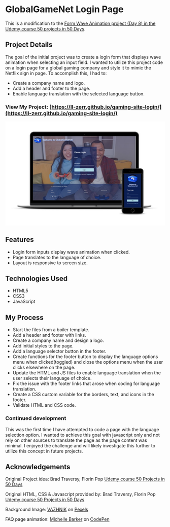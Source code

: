 # GlobalGameNet Login Page

This is a modification to the [Form Wave Animation project (Day 8) in the Udemy course 50 projects in 50 Days](https://www.udemy.com/course/50-projects-50-days/?src=sac&kw=50+projects+50+days).

## Project Details

The goal of the initial project was to create a login form that displays wave animation when selecting an input field. I wanted to utilize this project code on a login page for a global gaming company and style it to mimic the Netflix sign in page. To accomplish this, I had to:

- Create a company name and logo.
- Add a header and footer to the page.
- Enable language translation with the selected language button.

### View My Project: [https://ll-zerr.github.io/gaming-site-login/](https://ll-zerr.github.io/gaming-site-login/)

![Screenshot](img/smartmockups_gaming-login.jpg)

## Features

- Login form inputs display wave animation when clicked.
- Page translates to the language of choice.
- Layout is responsive to screen size.

## Technologies Used

- HTML5
- CSS3
- JavaScript

## My Process

- Start the files from a boiler template.
- Add a header and footer with links.
- Create a company name and design a logo.
- Add initial styles to the page.
- Add a language selector button in the footer.
- Create functions for the footer button to display the language options menu when clicked(toggled) and close the options menu when the user clicks elsewhere on the page.
- Update the HTML and JS files to enable language translation when the user selects their language of choice.
- Fix the issue with the footer links that arose when coding for language translation.
- Create a CSS custom variable for the borders, text, and icons in the footer.
- Validate HTML and CSS code.

### Continued development

This was the first time I have attempted to code a page with the language selection option. I wanted to achieve this goal with javascript only and not rely on other sources to translate the page as the page content was minimal. I enjoyed the challenge and will likely investigate this further to utilize this concept in future projects.

## Acknowledgements

Original Project idea: Brad Traversy, Florin Pop [Udemy course 50 Projects in 50 Days](https://www.udemy.com/course/50-projects-50-days/?src=sac&kw=50+projects+50+days)

Original HTML, CSS & Javascript provided by: Brad Traversy, Florin Pop [Udemy course 50 Projects in 50 Days](https://www.udemy.com/course/50-projects-50-days/?src=sac&kw=50+projects+50+days)

Background Image: [VAZHNIK](https://www.pexels.com/@vazhnik/) on [Pexels](https://www.pexels.com/photo/a-man-and-a-woman-using-joystick-while-playing-video-game-7871540/)

FAQ page animation: [Michelle Barker](https://codepen.io/michellebarker/pen/gOMBPQj) on [CodePen](https://codepen.io/)